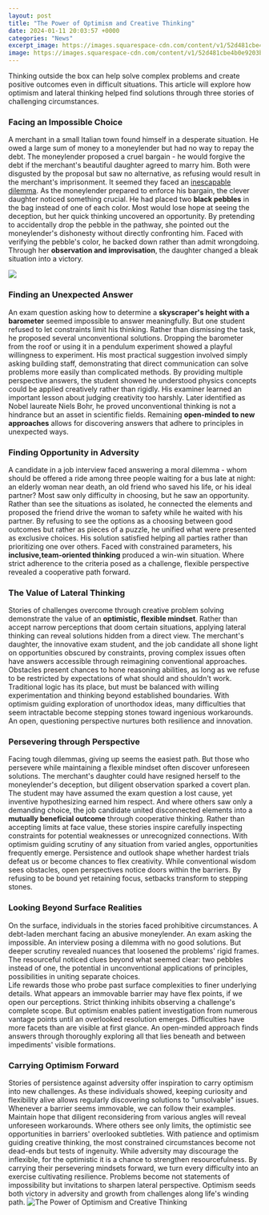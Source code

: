 ```yaml
---
layout: post
title: "The Power of Optimism and Creative Thinking"
date: 2024-01-11 20:03:57 +0000
categories: "News"
excerpt_image: https://images.squarespace-cdn.com/content/v1/52d481cbe4b0e9203b293536/1614465256025-DYW8EJQZ7362K95L3YJ6/Optimism+(2).png
image: https://images.squarespace-cdn.com/content/v1/52d481cbe4b0e9203b293536/1614465256025-DYW8EJQZ7362K95L3YJ6/Optimism+(2).png
---
```


Thinking outside the box can help solve complex problems and create positive outcomes even in difficult situations. This article will explore how optimism and lateral thinking helped find solutions through three stories of challenging circumstances. 
### Facing an Impossible Choice 
A merchant in a small Italian town found himself in a desperate situation. He owed a large sum of money to a moneylender but had no way to repay the debt. The moneylender proposed a cruel bargain - he would forgive the debt if the merchant's beautiful daughter agreed to marry him. Both were disgusted by the proposal but saw no alternative, as refusing would result in the merchant's imprisonment. It seemed they faced an [inescapable dilemma](https://fistore.mysenprints.com/collection/abt).
As the moneylender prepared to enforce his bargain, the clever daughter noticed something crucial. He had placed two **black pebbles** in the bag instead of one of each color. Most would lose hope at seeing the deception, but her quick thinking uncovered an opportunity. By pretending to accidentally drop the pebble in the pathway, she pointed out the moneylender's dishonesty without directly confronting him. Faced with verifying the pebble's color, he backed down rather than admit wrongdoing. Through her **observation and improvisation**, the daughter changed a bleak situation into a victory.

![](https://jexo.io/content/images/2021/03/What-is-Creative-thinking-definition-1.png)
### Finding an Unexpected Answer
An exam question asking how to determine a **skyscraper's height with a barometer** seemed impossible to answer meaningfully. But one student refused to let constraints limit his thinking. Rather than dismissing the task, he proposed several unconventional solutions. Dropping the barometer from the roof or using it in a pendulum experiment showed a playful willingness to experiment. His most practical suggestion involved simply asking building staff, demonstrating that direct communication can solve problems more easily than complicated methods. 
By providing multiple perspective answers, the student showed he understood physics concepts could be applied creatively rather than rigidly. His examiner learned an important lesson about judging creativity too harshly. Later identified as Nobel laureate Niels Bohr, he proved unconventional thinking is not a hindrance but an asset in scientific fields. Remaining **open-minded to new approaches** allows for discovering answers that adhere to principles in unexpected ways.
### Finding Opportunity in Adversity 
A candidate in a job interview faced answering a moral dilemma - whom should be offered a ride among three people waiting for a bus late at night: an elderly woman near death, an old friend who saved his life, or his ideal partner? Most saw only difficulty in choosing, but he saw an opportunity. Rather than see the situations as isolated, he connected the elements and proposed the friend drive the woman to safety while he waited with his partner. 
By refusing to see the options as a choosing between good outcomes but rather as pieces of a puzzle, he unified what were presented as exclusive choices. His solution satisfied helping all parties rather than prioritizing one over others. Faced with constrained parameters, his **inclusive,team-oriented thinking** produced a win-win situation. Where strict adherence to the criteria posed as a challenge, flexible perspective revealed a cooperative path forward. 
### The Value of Lateral Thinking
Stories of challenges overcome through creative problem solving demonstrate the value of an **optimistic, flexible mindset**. Rather than accept narrow perceptions that doom certain situations, applying lateral thinking can reveal solutions hidden from a direct view. The merchant's daughter, the innovative exam student, and the job candidate all shone light on opportunities obscured by constraints, proving complex issues often have answers accessible through reimagining conventional approaches. 
Obstacles present chances to hone reasoning abilities, as long as we refuse to be restricted by expectations of what should and shouldn't work. Traditional logic has its place, but must be balanced with willing experimentation and thinking beyond established boundaries. With optimism guiding exploration of unorthodox ideas, many difficulties that seem intractable become stepping stones toward ingenious workarounds. An open, questioning perspective nurtures both resilience and innovation.
### Persevering through Perspective 
Facing tough dilemmas, giving up seems the easiest path. But those who persevere while maintaining a flexible mindset often discover unforeseen solutions. The merchant's daughter could have resigned herself to the moneylender's deception, but diligent observation sparked a covert plan. The student may have assumed the exam question a lost cause, yet inventive hypothesizing earned him respect. And where others saw only a demanding choice, the job candidate united disconnected elements into a **mutually beneficial outcome** through cooperative thinking.
Rather than accepting limits at face value, these stories inspire carefully inspecting constraints for potential weaknesses or unrecognized connections. With optimism guiding scrutiny of any situation from varied angles, opportunities frequently emerge. Persistence and outlook shape whether hardest trials defeat us or become chances to flex creativity. While conventional wisdom sees obstacles, open perspectives notice doors within the barriers. By refusing to be bound yet retaining focus, setbacks transform to stepping stones.
### Looking Beyond Surface Realities  
On the surface, individuals in the stories faced prohibitive circumstances. A debt-laden merchant facing an abusive moneylender. An exam asking the impossible. An interview posing a dilemma with no good solutions. But deeper scrutiny revealed nuances that loosened the problems' rigid frames. The resourceful noticed clues beyond what seemed clear: two pebbles instead of one, the potential in unconventional applications of principles, possibilities in uniting separate choices.  
Life rewards those who probe past surface complexities to finer underlying details. What appears an immovable barrier may have flex points, if we open our perceptions. Strict thinking inhibits observing a challenge's complete scope. But optimism enables patient investigation from numerous vantage points until an overlooked resolution emerges. Difficulties have more facets than are visible at first glance. An open-minded approach finds answers through thoroughly exploring all that lies beneath and between impediments' visible formations.
### Carrying Optimism Forward
Stories of persistence against adversity offer inspiration to carry optimism into new challenges. As these individuals showed, keeping curiosity and flexibility alive allows regularly discovering solutions to "unsolvable" issues. Whenever a barrier seems immovable, we can follow their examples. Maintain hope that diligent reconsidering from various angles will reveal unforeseen workarounds. Where others see only limits, the optimistic see opportunities in barriers' overlooked subtleties. 
With patience and optimism guiding creative thinking, the most constrained circumstances become not dead-ends but tests of ingenuity. While adversity may discourage the inflexible, for the optimistic it is a chance to strengthen resourcefulness. By carrying their persevering mindsets forward, we turn every difficulty into an exercise cultivating resilience. Problems become not statements of impossibility but invitations to sharpen lateral perspective. Optimism seeds both victory in adversity and growth from challenges along life's winding path.
![The Power of Optimism and Creative Thinking](https://images.squarespace-cdn.com/content/v1/52d481cbe4b0e9203b293536/1614465256025-DYW8EJQZ7362K95L3YJ6/Optimism+(2).png)